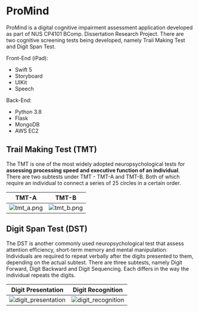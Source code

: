 # ProMind
ProMind is a digital cognitive impairment assessment application developed as part of NUS CP4101 BComp. Dissertation Research Project. There are two cognitive screening tests being developed, namely Trail Making Test and Digit Span Test.

Front-End (iPad): 
- Swift 5
- Storyboard
- UIKit
- Speech 

Back-End: 
- Python 3.8
- Flask
- MongoDB
- AWS EC2

## Trail Making Test (TMT)
The TMT is one of the most widely adopted neuropsychological tests for **assessing processing speed and executive function of an individual**. There are two subtests under TMT - TMT-A and TMT-B. Both of which require an individual to connect a series of 25 circles in a certain order.

TMT-A | TMT-B
:-------------------------:|:-------------------------:
![tmt_a.png](https://user-images.githubusercontent.com/52027127/145343013-b00fcdfa-f6fc-4d3d-aeee-a0e724422f3a.png)  | ![tmt_b.png](https://user-images.githubusercontent.com/52027127/145343051-f6f5c992-ddb5-45c8-8f5d-d1347f5fea96.png)


## Digit Span Test (DST)
The DST is another commonly used neuropsychological test that assess attention efficiency, short-term memory and mental manipulation. Individuals are required to repeat verbally after the digits presented to them, depending on the actual subtest. There are three subtests, namely Digit Forward, Digit Backward and Digit Sequencing. Each differs in the way the individual repeats the digits.

Digit Presentation | Digit Recognition | 
:-------------------------:|:-------------------------:
![digit_presentation](https://user-images.githubusercontent.com/52027127/145344911-0cf7125d-3998-4ec5-9a6b-a96cb845b80f.png)  | ![digit_recognition](https://user-images.githubusercontent.com/52027127/145344922-120c6d05-8da3-455d-a960-ff2c61e800cf.png)
